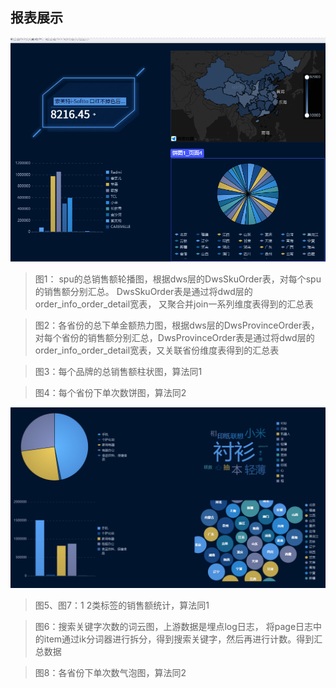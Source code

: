 ## 报表展示
![img.png](../imgs/report01.png)
> 图1： spu的总销售额轮播图，根据dws层的DwsSkuOrder表，对每个spu的销售额分别汇总。
> DwsSkuOrder表是通过将dwd层的order_info_order_detail宽表，
> 又聚合并join一系列维度表得到的汇总表

> 图2：各省份的总下单金额热力图，根据dws层的DwsProvinceOrder表，
> 对每个省份的销售额分别汇总，DwsProvinceOrder表是通过将dwd层的
> order_info_order_detail宽表，又关联省份维度表得到的汇总表


> 图3：每个品牌的总销售额柱状图，算法同1

> 图4：每个省份下单次数饼图，算法同2



![img.png](../imgs/report02.png)
> 图5、图7：1 2类标签的销售额统计，算法同1

> 图6：搜索关键字次数的词云图，上游数据是埋点log日志，
> 将page日志中的item通过ik分词器进行拆分，得到搜索关键字，然后再进行计数。得到汇总数据

> 图8：各省份下单次数气泡图，算法同2